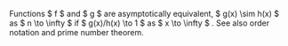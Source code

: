 Functions $ f $ and $ g $ are asymptotically equivalent,
$ g(x) \sim h(x) $ as $ n \to \infty  $ if $ g(x)/h(x) \to 1 $ as
$ x \to  \infty  $ . See also order notation and prime number theorem.
